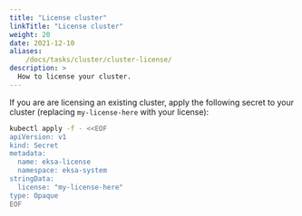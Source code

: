 ```yaml
---
title: "License cluster"
linkTitle: "License cluster"
weight: 20
date: 2021-12-10
aliases:
    /docs/tasks/cluster/cluster-license/
description: >
  How to license your cluster.
---
```


If you are are licensing an existing cluster, apply the following secret to your cluster (replacing `my-license-here` with your license):

   ```bash
   kubectl apply -f - <<EOF 
   apiVersion: v1
   kind: Secret
   metadata:
     name: eksa-license
     namespace: eksa-system
   stringData:
     license: "my-license-here"
   type: Opaque
   EOF
   ```
